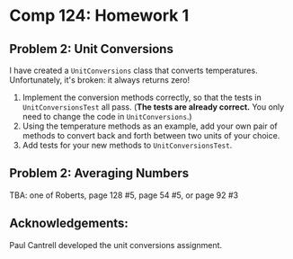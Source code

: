 Comp 124: Homework 1
====


Problem 2: Unit Conversions
---

I have created a `UnitConversions` class that converts temperatures. Unfortunately, it's broken: it always returns zero!

1. Implement the conversion methods correctly, so that the tests in `UnitConversionsTest` all pass.
   (**The tests are already correct.** You only need to change the code in `UnitConversions`.)
2. Using the temperature methods as an example, add your own pair of methods to convert back
   and forth between two units of your choice.
3. Add tests for your new methods to `UnitConversionsTest`.


Problem 2: Averaging Numbers
---

TBA: one of Roberts, page 128 #5, page 54 #5, or page 92 #3

Acknowledgements:
---
Paul Cantrell developed the unit conversions assignment.